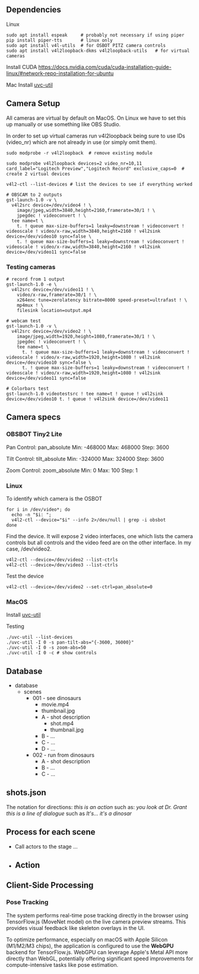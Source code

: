 ## Dependencies

Linux

```
sudo apt install espeak     # probably not necessary if using piper
pip install piper-tts       # linux only
sudo apt install v4l-utils  # for OSBOT PITZ camera controls
sudo apt install v4l2loopback-dkms v4l2loopback-utils   # for virtual cameras
```

Install CUDA
https://docs.nvidia.com/cuda/cuda-installation-guide-linux/#network-repo-installation-for-ubuntu

Mac
Install [uvc-util](https://github.com/jtfrey/uvc-util)

## Camera Setup

All cameras are virtual by default on MacOS. On Linux we have to set this up manually or use something like OBS Studio.

In order to set up virtual cameras run v4l2loopback being sure to use IDs (video_nr) which are not already in use (or simply omit them).

```
sudo modprobe -r v4l2loopback  # remove existing module

sudo modprobe v4l2loopback devices=2 video_nr=10,11 card_label="Logitech Preview","Logitech Record" exclusive_caps=0  # create 2 virtual devices

v4l2-ctl --list-devices # list the devices to see if everything worked

# OBSCAM to 2 outputs
gst-launch-1.0 -v \
  v4l2src device=/dev/video4 ! \
    image/jpeg,width=3840,height=2160,framerate=30/1 ! \
    jpegdec ! videoconvert ! \
  tee name=t \
    t. ! queue max-size-buffers=1 leaky=downstream ! videoconvert ! videoscale ! video/x-raw,width=3840,height=2160 ! v4l2sink device=/dev/video10 sync=false \
    t. ! queue max-size-buffers=1 leaky=downstream ! videoconvert ! videoscale ! video/x-raw,width=3840,height=2160 ! v4l2sink device=/dev/video11 sync=false
```

### Testing cameras

```
# record from 1 output
gst-launch-1.0 -e \
  v4l2src device=/dev/video11 ! \
    video/x-raw,framerate=30/1 ! \
    x264enc tune=zerolatency bitrate=8000 speed-preset=ultrafast ! \
    mp4mux ! \
    filesink location=output.mp4

# webcam test
gst-launch-1.0 -v \
  v4l2src device=/dev/video2 ! \
    image/jpeg,width=1920,height=1080,framerate=30/1 ! \
    jpegdec ! videoconvert ! \
    tee name=t \
      t. ! queue max-size-buffers=1 leaky=downstream ! videoconvert ! videoscale ! video/x-raw,width=1920,height=1080 ! v4l2sink device=/dev/video10 sync=false \
      t. ! queue max-size-buffers=1 leaky=downstream ! videoconvert ! videoscale ! video/x-raw,width=1920,height=1080 ! v4l2sink device=/dev/video11 sync=false

# Colorbars test
gst-launch-1.0 videotestsrc ! tee name=t ! queue ! v4l2sink device=/dev/video10 t. ! queue ! v4l2sink device=/dev/video11

```

## Camera specs

### OBSBOT Tiny2 Lite

Pan
Control: pan_absolute
Min: -468000
Max: 468000
Step: 3600

Tilt
Control: tilt_absolute
Min: -324000
Max: 324000
Step: 3600

Zoom
Control: zoom_absolute
Min: 0
Max: 100
Step: 1

### Linux

To identify which camera is the OSBOT

```
for i in /dev/video*; do
  echo -n "$i: ";
  v4l2-ctl --device="$i" --info 2>/dev/null | grep -i obsbot
done
```

Find the device. It will expose 2 video interfaces, one which lists the camera controls but all controls and the video feed are on the other interface. In my case, /dev/video2.

```
v4l2-ctl --device=/dev/video2 --list-ctrls
v4l2-ctl --device=/dev/video3 --list-ctrls
```

Test the device

```
v4l2-ctl --device=/dev/video2 --set-ctrl=pan_absolute=0
```

### MacOS

Install [uvc-util](https://github.com/jtfrey/uvc-util)

Testing

```
./uvc-util --list-devices
./uvc-util -I 0 -s pan-tilt-abs="{-3600, 36000}"
./uvc-util -I 0 -s zoom-abs=50
./uvc-util -I 0 -c # show controls
```

## Database

- database
  - scenes
    - 001 - see dinosaurs
      - movie.mp4
      - thumbnail.jpg
      - A - shot description
        - shot.mp4
        - thumbnail.jpg
      - B - ...
      - C - ...
      - D - ...
    - 002 - run from dinosaurs
      - A - shot description
      - B - ...
      - C - ...

## shots.json

The notation for directions:
_this is an action_ such as: _you look at Dr. Grant_
_this is a line of dialogue_ such as _It's... it's a dinosar_

## Process for each scene

- Call actors to the stage
  ...
- ## Action

## Client-Side Processing

### Pose Tracking

The system performs real-time pose tracking directly in the browser using TensorFlow.js (MoveNet model) on the live camera preview streams. This provides visual feedback like skeleton overlays in the UI.

To optimize performance, especially on macOS with Apple Silicon (M1/M2/M3 chips), the application is configured to use the **WebGPU** backend for TensorFlow.js. WebGPU can leverage Apple's Metal API more directly than WebGL, potentially offering significant speed improvements for compute-intensive tasks like pose estimation.
